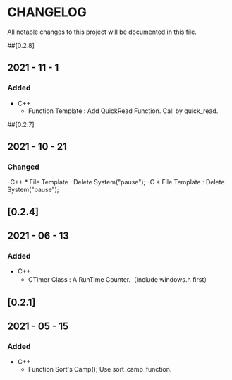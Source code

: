 # CHANGELOG
All notable changes to this project will be documented in this file.

##[0.2.8]
## 2021 - 11 - 1
### Added
- C++
	* Function Template : Add QuickRead Function. Call by quick_read.

##[0.2.7]
## 2021 - 10 - 21
### Changed
-C++
	* File Template : Delete System("pause");
-C
	* File Template : Delete System("pause");

## [0.2.4]
## 2021 - 06 - 13
### Added
- C++
	* CTimer Class : A RunTime Counter.（include windows.h first）

## [0.2.1]
## 2021 - 05 - 15  
### Added
- C++
	* Function Sort's Camp(); Use sort_camp_function.
